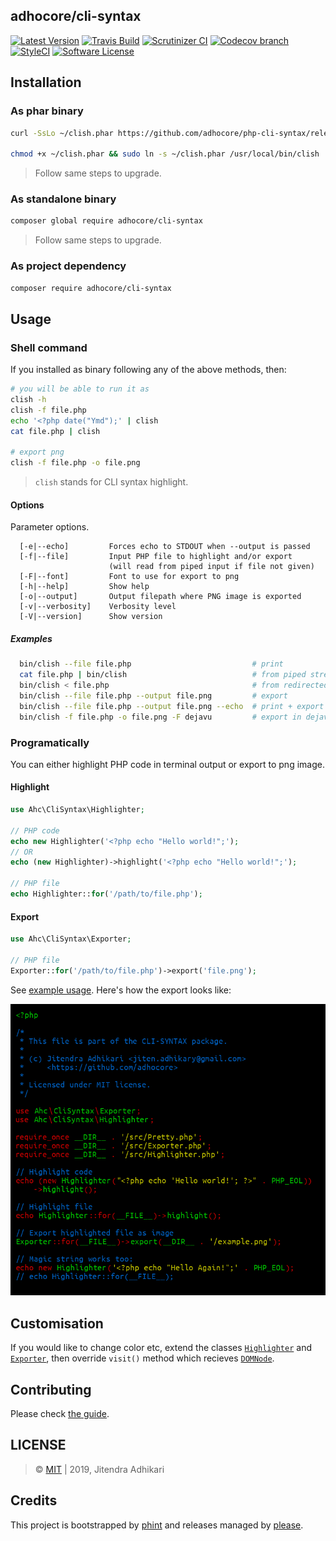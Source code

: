 ## adhocore/cli-syntax

[![Latest Version](https://img.shields.io/github/release/adhocore/php-cli-syntax.svg?style=flat-square)](https://github.com/adhocore/php-cli-syntax/releases)
[![Travis Build](https://img.shields.io/travis/com/adhocore/php-cli-syntax.svg?branch=master&style=flat-square)](https://travis-ci.com/adhocore/php-cli-syntax?branch=master)
[![Scrutinizer CI](https://img.shields.io/scrutinizer/g/adhocore/php-cli-syntax.svg?style=flat-square)](https://scrutinizer-ci.com/g/adhocore/php-cli-syntax/?branch=master)
[![Codecov branch](https://img.shields.io/codecov/c/github/adhocore/php-cli-syntax/master.svg?style=flat-square)](https://codecov.io/gh/adhocore/php-cli-syntax)
[![StyleCI](https://styleci.io/repos/229348504/shield)](https://styleci.io/repos/229348504)
[![Software License](https://img.shields.io/badge/license-MIT-brightgreen.svg?style=flat-square)](./LICENSE)


## Installation

### As phar binary

```sh
curl -SsLo ~/clish.phar https://github.com/adhocore/php-cli-syntax/releases/latest/download/clish.phar

chmod +x ~/clish.phar && sudo ln -s ~/clish.phar /usr/local/bin/clish
```
> Follow same steps to upgrade.

### As standalone binary

```sh
composer global require adhocore/cli-syntax
```
> Follow same steps to upgrade.

### As project dependency
```bash
composer require adhocore/cli-syntax
```

## Usage

### Shell command

If you installed as binary following any of the above methods, then:

```sh
# you will be able to run it as
clish -h
clish -f file.php
echo '<?php date("Ymd");' | clish
cat file.php | clish

# export png
clish -f file.php -o file.png
```

> `clish` stands for CLI syntax highlight.

#### Options

Parameter options.

```
  [-e|--echo]         Forces echo to STDOUT when --output is passed
  [-f|--file]         Input PHP file to highlight and/or export
                      (will read from piped input if file not given)
  [-F|--font]         Font to use for export to png
  [-h|--help]         Show help
  [-o|--output]       Output filepath where PNG image is exported
  [-v|--verbosity]    Verbosity level
  [-V|--version]      Show version
```

##### Examples

```sh
  bin/clish --file file.php                           # print
  cat file.php | bin/clish                            # from piped stream
  bin/clish < file.php                                # from redirected stdin
  bin/clish --file file.php --output file.png         # export
  bin/clish --file file.php --output file.png --echo  # print + export
  bin/clish -f file.php -o file.png -F dejavu         # export in dejavu font
```

### Programatically

You can either highlight PHP code in terminal output or export to png image.

#### Highlight

```php
use Ahc\CliSyntax\Highlighter;

// PHP code
echo new Highlighter('<?php echo "Hello world!";');
// OR
echo (new Highlighter)->highlight('<?php echo "Hello world!";');

// PHP file
echo Highlighter::for('/path/to/file.php');
```

#### Export

```php
use Ahc\CliSyntax\Exporter;

// PHP file
Exporter::for('/path/to/file.php')->export('file.png');
```

See [example usage](./example.php). Here's how the export looks like:

![adhocore/cli-syntax](./example.png)


## Customisation

If you would like to change color etc, extend the classes
[`Highlighter`](./src/Highlighter.php) and [`Exporter`](./src/Exporter.php),
then override `visit()` method which recieves [`DOMNode`](https://php.net/DOMNode).

## Contributing

Please check [the guide](./CONTRIBUTING.md).

## LICENSE

> &copy; [MIT](./LICENSE) | 2019, Jitendra Adhikari

## Credits

This project is bootstrapped by [phint](https://github.com/adhocore/phint)
and releases managed by [please](https://github.com/adhocore/please).
